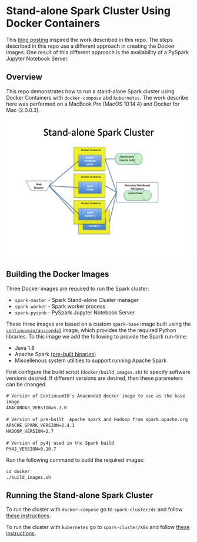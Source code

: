 # Stand-alone Spark Cluster Using Docker Containers

This [blog posting](https://medium.com/@marcovillarreal_40011/creating-a-spark-standalone-cluster-with-docker-and-docker-compose-ba9d743a157f) inspired the work described in this repo.  The steps described in this repo use a different approach in creating the Docker images.  One result of this different approach is the availability of a PySpark Jupyter Notebook Server.

## Overview

This repo demonstrates how to run a stand-alone Spark cluster using Docker Containers with `docker-compose` abd `kubernetes`.  The work describe here was performed on a MacBook Pro (MacOS 10.14.4) and Docker for Mac (2.0.0.3).

![Architecture Overview](./images/architecture_slide.jpg)


## Building the Docker Images
Three Docker images are required to run the Spark cluster:
* `spark-master` - Spark Stand-alone Cluster manager
* `spark-worker` - Spark worker process
* `spark-pyspnb` - PySpark Jupyter Notebook Server

These three images are based on a custom `spark-base` image built using the [`continuumio/anaconda3`](https://hub.docker.com/r/continuumio/anaconda3/) image, which provides the the required Python libraries.  To this image we add the following to provide the Spark run-time:
* Java 1.8
* Apache Spark ([pre-built binaries](https://spark.apache.org/downloads.html))
* Miscellenous system utilities to support running Apache Spark

First configure the build script (`docker/build_images.sh`) to specify software versions desired.  If different versions are desired, then these parameters can be changed.
```
# Version of ContinuumIO's Anaconda3 docker image to use as the base image 
ANACONDA3_VERSION=5.3.0

# Version of pre-built  Apache spark and Hadoop from spark.apache.org
APACHE_SPARK_VERSION=2.4.1
HADOOP_VERSION=2.7

# Version of py4j used in the Spark build
PY4J_VERSION=0.10.7
```

Run the following command to build the required images:
```
cd docker
./build_images.sh
```

## Running the Stand-alone Spark Cluster

To run the cluster with `docker-compose` go to `spark-cluster/dc` and follow [these instructions](spark-cluster/dc/README.md).

To run the cluster with `kubernetes` go to `spark-cluster/k8s` and follow [these instructions](spark-cluster/k8s/README.md).